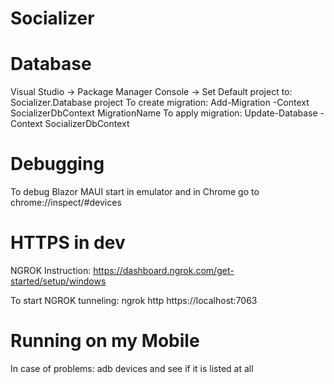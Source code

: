 # Socializer

# Database
Visual Studio -> Package Manager Console -> Set Default project to: Socializer.Database project
To create migration: Add-Migration -Context SocializerDbContext MigrationName
To apply migration: Update-Database -Context SocializerDbContext

# Debugging
To debug Blazor MAUI start in emulator and in Chrome go to 
	chrome://inspect/#devices

# HTTPS in dev
NGROK Instruction:
	https://dashboard.ngrok.com/get-started/setup/windows
	
To start NGROK tunneling:
	ngrok http https://localhost:7063
	
# Running on my Mobile
In case of problems: adb devices
and see if it is listed at all